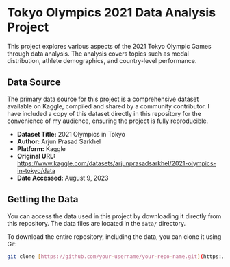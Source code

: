 # Tokyo Olympics 2021 Data Analysis Project

This project explores various aspects of the 2021 Tokyo Olympic Games through data analysis. The analysis covers topics such as medal distribution, athlete demographics, and country-level performance.

## Data Source

The primary data source for this project is a comprehensive dataset available on Kaggle, compiled and shared by a community contributor. I have included a copy of this dataset directly in this repository for the convenience of my audience, ensuring the project is fully reproducible.

* **Dataset Title:** 2021 Olympics in Tokyo
* **Author:** Arjun Prasad Sarkhel
* **Platform:** Kaggle
* **Original URL:** https://www.kaggle.com/datasets/arjunprasadsarkhel/2021-olympics-in-tokyo/data
* **Date Accessed:** August 9, 2023

## Getting the Data

You can access the data used in this project by downloading it directly from this repository. The data files are located in the `data/` directory.

To download the entire repository, including the data, you can clone it using Git:

```bash
git clone [https://github.com/your-username/your-repo-name.git](https://github.com/amarsaad19/tokyo-olympic.git)
